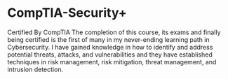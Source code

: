 # CompTIA-Security+
Certified By CompTIA
The completion of this course, its exams and finally being certified is the first of many in my never-ending learning path in Cybersecurity. 
I have gained knowledge in how to identify and address potential threats, attacks, and vulnerabilities and they have established techniques in risk management, risk mitigation, threat management, and intrusion detection.
